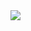 <img src="https://img.shields.io/badge/Firebase-FFCA28?style=flat-square&logo=swift&logoColor=white"/>
